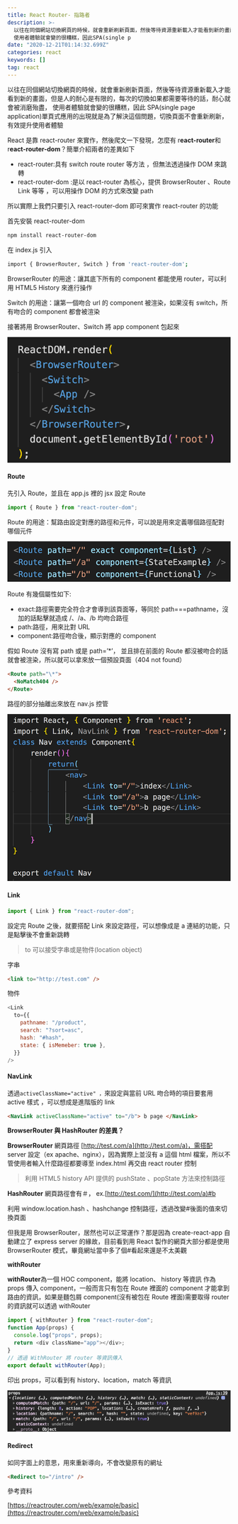 ```yaml
---
title: React Router- 指路者
description: >-
  以往在同個網站切換網頁的時候，就會重新刷新頁面，然後等待資源重新載入才能看到新的畫面，但是人的耐心是有限的，每次的切換如果都需要等待的話，耐心就會被消磨殆盡，
  使用者體驗就會變的很糟糕，因此SPA(single p
date: "2020-12-21T01:14:32.699Z"
categories: react
keywords: []
tag: react
---
```


以往在同個網站切換網頁的時候，就會重新刷新頁面，然後等待資源重新載入才能看到新的畫面，但是人的耐心是有限的，每次的切換如果都需要等待的話，耐心就會被消磨殆盡， 使用者體驗就會變的很糟糕，因此 SPA(single page application)單頁式應用的出現就是為了解決這個問題，切換頁面不會重新刷新，有效提升使用者體驗

React 是靠 react-router 來實作，然後爬文一下發現，怎麼有 r**eact-router**和 r**eact-router-dom**？簡單介紹兩者的差異如下

- react-router:具有 switch route router 等方法 ，但無法透過操作 DOM 來跳轉
- react-router-dom :是以 react-router 為核心，提供 BrowserRouter 、Route Link 等等 ，可以用操作 DOM 的方式來改變 path

所以實際上我們只要引入 react-router-dom 即可來實作 react-router 的功能

首先安裝 react-router-dom

```bash
npm install react-router-dom
```

在 index.js 引入

```bash
import { BrowserRouter, Switch } from 'react-router-dom';
```

BrowserRouter 的用途：讓其底下所有的 component 都能使用 router，可以利用 HTML5 History 來進行操作

Switch 的用途：讓第一個吻合 url 的 component 被渲染，如果沒有 switch，所有吻合的 component 都會被渲染

接著將用 BrowserRouter、Switch 將 app component 包起來

![](/img/1__sikHTNUIr__Sq5F1X9H8YuA.png)

#### Route

先引入 Route，並且在 app.js 裡的 jsx 設定 Route

```javascript
import { Route } from "react-router-dom";
```

Route 的用途：幫路由設定對應的路徑和元件，可以說是用來定義哪個路徑配對哪個元件

![](/img/1__uX98XZ__rIh5OKgngp__GbzA.png)

Route 有幾個屬性如下:

- exact:路徑需要完全符合才會導到該頁面等，等同於 path===pathname，沒加的話點擊就造成 /、/a、/b 均吻合路徑
- path:路徑，用來比對 URL
- component:路徑吻合後，顯示對應的 component

假如 Route 沒有寫 path 或是 path=’\*’， 並且排在前面的 Route 都沒被吻合的話就會被渲染，所以就可以拿來放一個預設頁面（404 not found）

```html
<Route path="\*">
  <NoMatch404 />
</Route>
```

路徑的部分抽離出來放在 nav.js 控管

![](/img/1__wPhvW1w__SP1YUxsh0Nww3g.png)

#### Link

```javascript
import { Link } from "react-router-dom";
```

設定完 Route 之後，就要搭配 Link 來設定路徑，可以想像成是 a 連結的功能，只是點擊後不會重新跳轉

> to 可以接受字串或是物件(location object)

字串

```html
<link to="http://test.com" />
```

物件

```javascript
<Link
  to={{
    pathname: "/product",
    search: "?sort=asc",
    hash: "#hash",
    state: { isMemeber: true },
  }}
/>
```

#### NavLink

透過`activeClassName="active" ，`來設定與當前 URL 吻合時的項目要套用 active 樣式 ，可以想成是進階版的 link

```html
<NavLink activeClassName="active" to="/b"> b page </NavLink>
```

**BrowserRouter 與 HashRouter 的差異？**

**BrowserRouter** 網頁路徑 [http://test.com/a](http://test.com/a)，需搭配 server 設定（ex apache、nginx），因為實際上並沒有 a 這個 html 檔案，所以不管使用者輸入什麼路徑都要導至 index.html 再交由 react router 控制

> 利用 HTML5 history API 提供的 pushState 、popState 方法來控制路徑

**HashRouter** 網頁路徑會有＃， ex.[http://test.com/](http://test.com/a)#b

利用 window.location.hash 、hashchange 控制路徑，透過改變#後面的值來切換頁面

但我是用 BrowserRouter，居然也可以正常運作？那是因為 create-react-app 自動建立了 express server 的緣故，目前看到用 React 製作的網頁大部分都是使用 BrowserRouter 模式，畢竟網址當中多了個#看起來還是不太美觀

**withRouter**

**withRouter**為一個 HOC component，能將 location、 history 等資訊 作為 props 傳入 component，一般而言只有包在 Route 裡面的 component 才能拿到路由的資訊，如果是麵包屑 component(沒有被包在 Route 裡面)需要取得 router 的資訊就可以透過 withRouter

```javascript
import { withRouter } from "react-router-dom";
function App(props) {
  console.log("props", props);
  return <div className="app"></div>;
}
// 透過 WithRouter 將 router 等資訊傳入
export default withRouter(App);
```

印出 props，可以看到有 history、location，match 等資訊

![](/img/1__cKeL9Z1gJrP7DaY32d5d9g.png)

#### Redirect

如同字面上的意思，用來重新導向，不會改變原有的網址

```html
<Redirect to="/intro" />
```

參考資料

[https://reactrouter.com/web/example/basic](https://reactrouter.com/web/example/basic)
